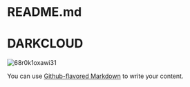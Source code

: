# README.md

# DARKCLOUD

![68r0k1oxawi31](https://user-images.githubusercontent.com/87259615/210153952-eaf30ee7-ce52-4937-a136-840f15889797.png)


You can use [Github-flavored Markdown](https://guides.github.com/features/mastering-markdown/)
to write your content.
